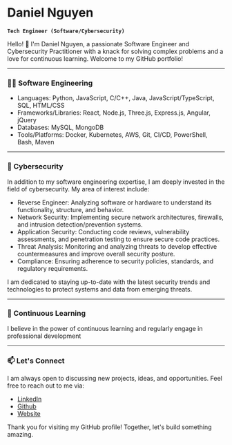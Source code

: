 # Daniel Nguyen

**`Tech Engineer (Software/Cybersecurity)`**

Hello! 👋 I'm Daniel Nguyen, a passionate Software Engineer and Cybersecurity Practitioner with a knack for solving complex problems and a love for continuous learning. Welcome to my GitHub portfolio!

---

### 👨‍💻 Software Engineering


* Languages: Python, JavaScript, C/C++, Java, JavaScript/TypeScript, SQL, HTML/CSS
* Frameworks/Libraries: React, Node.js, Three.js, Express.js, Angular, jQuery
* Databases: MySQL, MongoDB
* Tools/Platforms: Docker, Kubernetes, AWS, Git, CI/CD, PowerShell, Bash, Maven

---

### 🔐 Cybersecurity
In addition to my software engineering expertise, I am deeply invested in the field of cybersecurity. My area of interest include:

* Reverse Engineer: Analyzing software or hardware to understand its functionality, structure, and behavior.
* Network Security: Implementing secure network architectures, firewalls, and intrusion detection/prevention systems.
* Application Security: Conducting code reviews, vulnerability assessments, and penetration testing to ensure secure code practices.
* Threat Analysis: Monitoring and analyzing threats to develop effective countermeasures and improve overall security posture.
* Compliance: Ensuring adherence to security policies, standards, and regulatory requirements.

I am dedicated to staying up-to-date with the latest security trends and technologies to protect systems and data from emerging threats.

---

### 🌱 Continuous Learning

I believe in the power of continuous learning and regularly engage in professional development

---

### 📫 Let's Connect
I am always open to discussing new projects, ideas, and opportunities. Feel free to reach out to me via:

* [LinkedIn][linkedin] 
* [Github][github] 
* [Website][portfolio]

Thank you for visiting my GitHub profile! Together, let's build something amazing.

[linkedin]: https://www.linkedin.com/in/nguyen-dani/
[github]: https://github.com/NguyenDani
[portfolio]: https://nguyendani.github.io/

<!--
**NguyenDani/NguyenDani** is a ✨ _special_ ✨ repository because its `README.md` (this file) appears on your GitHub profile.

Here are some ideas to get you started:

- 🔭 I’m currently working on ...
- 🌱 I’m currently learning ...
- 👯 I’m looking to collaborate on ...
- 🤔 I’m looking for help with ...
- 💬 Ask me about ...
- 📫 How to reach me: ...
- 😄 Pronouns: ...
- ⚡ Fun fact: ...
-->
